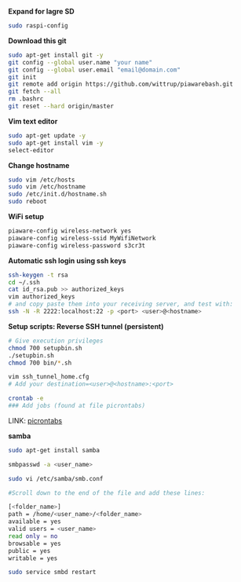 **Expand for lagre SD**
```bash
sudo raspi-config
```

**Download this git**
```bash
sudo apt-get install git -y
git config --global user.name "your name"
git config --global user.email "email@domain.com"
git init
git remote add origin https://github.com/wittrup/piawarebash.git
git fetch --all
rm .bashrc
git reset --hard origin/master
```

**Vim text editor**
```bash
sudo apt-get update -y
sudo apt-get install vim -y
select-editor
```

**Change hostname**
```bash
sudo vim /etc/hosts
sudo vim /etc/hostname
sudo /etc/init.d/hostname.sh
sudo reboot
```

**WiFi setup**
```bash
piaware-config wireless-network yes
piaware-config wireless-ssid MyWifiNetwork
piaware-config wireless-password s3cr3t
```

**Automatic ssh login using ssh keys**
```bash
ssh-keygen -t rsa
cd ~/.ssh
cat id_rsa.pub >> authorized_keys
vim authorized_keys
# and copy paste them into your receiving server, and test with:
ssh -N -R 2222:localhost:22 -p <port> <user>@<hostname>
```

**Setup scripts: Reverse SSH tunnel (persistent)**
```bash
# Give execution privileges 
chmod 700 setupbin.sh
./setupbin.sh
chmod 700 bin/*.sh

vim ssh_tunnel_home.cfg
# Add your destination=<user>@<hostname>:<port>

crontab -e
### Add jobs (found at file picrontabs)
```
LINK: [picrontabs](https://github.com/wittrup/piawarebash/blob/master/picrontabs)

**samba**
```bash
sudo apt-get install samba

smbpasswd -a <user_name>

sudo vi /etc/samba/smb.conf

#Scroll down to the end of the file and add these lines:

[<folder_name>]
path = /home/<user_name>/<folder_name>
available = yes
valid users = <user_name>
read only = no
browsable = yes
public = yes
writable = yes

sudo service smbd restart
```
